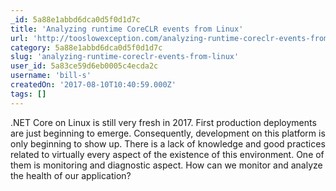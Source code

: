 ```yaml
---
_id: 5a88e1abbd6dca0d5f0d1d7c
title: 'Analyzing runtime CoreCLR events from Linux'
url: 'http://tooslowexception.com/analyzing-runtime-coreclr-events-from-linux-trace-compass/'
category: 5a88e1abbd6dca0d5f0d1d7c
slug: 'analyzing-runtime-coreclr-events-from-linux'
user_id: 5a83ce59d6eb0005c4ecda2c
username: 'bill-s'
createdOn: '2017-08-10T10:40:59.000Z'
tags: []
---
```


.NET Core on Linux is still very fresh in 2017. First production deployments are just beginning to emerge. Consequently, development on this platform is only beginning to show up. There is a lack of knowledge and good practices related to virtually every aspect of the existence of this environment. One of them is monitoring and diagnostic aspect. How can we monitor and analyze the health of our application?
